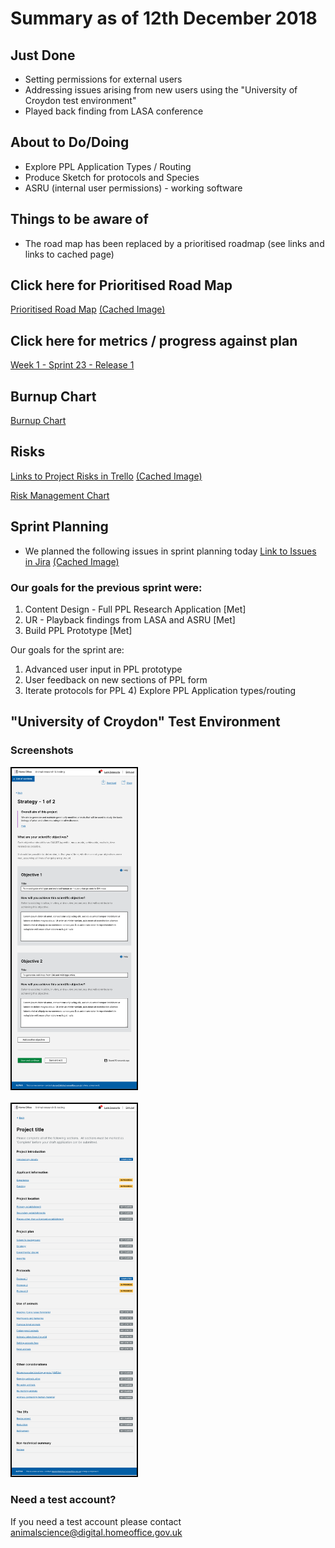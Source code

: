 # Summary as of 12th December 2018 

## Just Done
* Setting permissions for external users
* Addressing issues arising from new users using the "University of Croydon test environment"
* Played back finding from LASA conference

## About to Do/Doing
* Explore PPL Application Types / Routing
* Produce Sketch for protocols and Species
* ASRU (internal user permissions) - working software 

## Things to be aware of
* The road map has been replaced by a prioritised roadmap (see links and links to cached page)

## Click here for Prioritised Road Map
[Prioritised Road Map](https://trello.com/b/p7x9hbPV/prioritised-roadmap)    [\(Cached Image\)](graphs/ASLRoadMap12122018.jpg)

## Click here for metrics / progress against plan
[Week 1 - Sprint 23 - Release 1](graphs/progress12122018.png)

## Burnup Chart

[Burnup Chart](burnup12122018.md)

## Risks
[Links to Project Risks in Trello](https://trello.com/b/VuFuCL7t/risk-register-and-kpis-asl-delivery)    [\(Cached Image\)](graphs/ASLRiskRegister12122018.jpg)

[Risk Management Chart](graphs/risk12122018.png)

## Sprint Planning
* We planned the following issues in sprint planning today [Link to Issues in Jira](https://jira.digital.homeoffice.gov.uk/secure/RapidBoard.jspa?rapidView=261)    [\(Cached Image\)](graphs/sprint12122018.png)

### Our goals for the previous sprint were:
1. Content Design - Full PPL Research Application [Met]
2. UR - Playback findings from LASA and ASRU [Met]
3. Build PPL Prototype [Met]

Our goals for the sprint are:
1. Advanced user input in PPL prototype 
2. User feedback on new sections of PPL form 
3. Iterate protocols for PPL 4) Explore PPL Application types/routing

## "University of Croydon" Test Environment 

### Screenshots
<a href="graphs/proto1_05122018.png"><img src="graphs/proto1_05122018.png" alt="HTML5 Icon" width="200" style="border:2px solid black"></a>
<br>
<br>
<a href="graphs/proto2_05122018.png"><img src="graphs/proto2_05122018.png" alt="HTML5 Icon" width="200" style="border:2px solid black"></a>

### Need a test account?
If you need a test account please contact [animalscience@digital.homeoffice.gov.uk](mailto://animalscience@digital.homeoffice.gov.uk)

